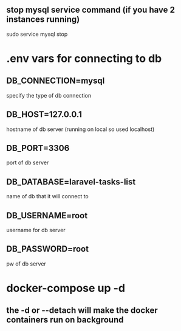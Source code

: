 ## stop mysql service command (if you have 2 instances running)

sudo service mysql stop

# .env vars for connecting to db

## DB_CONNECTION=mysql

specify the type of db connection

## DB_HOST=127.0.0.1

hostname of db server (running on local so used localhost)

## DB_PORT=3306

port of db server

## DB_DATABASE=laravel-tasks-list

name of db that it will connect to

## DB_USERNAME=root

username for db server

## DB_PASSWORD=root

pw of db server

# docker-compose up -d

## the -d or --detach will make the docker containers run on background
